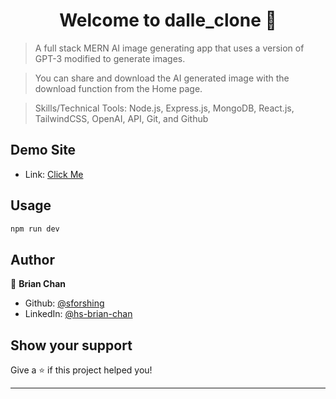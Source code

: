 <h1 align="center">Welcome to dalle_clone 👋</h1>
<p>
</p>

> A full stack MERN AI image generating app that uses a version of GPT-3 modified to generate images. 

> You can share and download the AI generated image with the download function from the Home page.

> Skills/Technical Tools: Node.js, Express.js, MongoDB, React.js, TailwindCSS, OpenAI, API, Git, and Github

## Demo Site

* Link: [Click Me](https://aesthetic-zabaione-c0672e.netlify.app/)

## Usage

```sh
npm run dev
```

## Author

👤 **Brian Chan**

* Github: [@sforshing](https://github.com/sforshing)
* LinkedIn: [@hs-brian-chan](https://linkedin.com/in/hs-brian-chan)

## Show your support

Give a ⭐️ if this project helped you!

***
